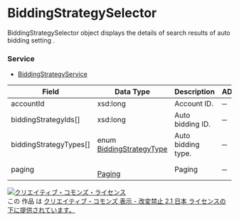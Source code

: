 # BiddingStrategySelector
BiddingStrategySelector object displays the details of search results of auto bidding setting .
### Service
+ [BiddingStrategyService](../services/BiddingStrategyService.md)

| Field | Data Type | Description | ADD | SET | REMOVE | 
|---|---|---|---|---|---|
| accountId| xsd:long| Account ID.| ─| ─| ─ |
| biddingStrategyIds[]| xsd:long| Auto bidding ID.| ─| ─| ─ |
| biddingStrategyTypes[]| enum <a href="../data/BiddingStrategyType.md">BiddingStrategyType</a>| Auto bidding type.| ─| ─| ─ |
| paging| <a href="../data/Paging.md"><br>Paging</a>| Paging| ─| ─| ─ |
<a rel="license" href="http://creativecommons.org/licenses/by-nd/2.1/jp/"><img alt="クリエイティブ・コモンズ・ライセンス" style="border-width:0" src="https://i.creativecommons.org/l/by-nd/2.1/jp/88x31.png" /></a><br />この 作品 は <a rel="license" href="http://creativecommons.org/licenses/by-nd/2.1/jp/">クリエイティブ・コモンズ 表示 - 改変禁止 2.1 日本 ライセンスの下に提供されています。</a>
